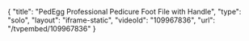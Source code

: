 {
    "title": "PedEgg Professional Pedicure Foot File with Handle",
    "type": "solo",
    "layout": "iframe-static",
    "videoId": "109967836",
    "url": "\/tvpembed\/109967836"
}